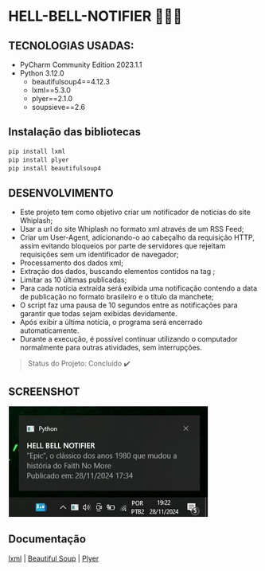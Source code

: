 # HELL-BELL-NOTIFIER 🎸🐍🔔

## TECNOLOGIAS USADAS:
- PyCharm Community Edition 2023.1.1
- Python 3.12.0
  - beautifulsoup4==4.12.3
  - lxml==5.3.0
  - plyer==2.1.0
  - soupsieve==2.6
 
## Instalação das bibliotecas
```bash
pip install lxml
pip install plyer
pip install beautifulsoup4
```

## DESENVOLVIMENTO
- Este projeto tem como objetivo criar um notificador de noticias do site Whiplash;
- Usar a url do site Whiplash no formato xml através de um RSS Feed;
- Criar um User-Agent, adicionando-o ao cabeçalho da requisição HTTP, assim evitando bloqueios por parte de servidores que rejeitam requisições sem um identificador de navegador;
- Processamento dos dados xml;
- Extração dos dados, buscando elementos contidos na tag <item>;
- Limitar as 10 últimas publicadas;
- Para cada notícia extraída será exibida uma notificação contendo a data de publicação no formato brasileiro e o título da manchete;
- O script faz uma pausa de 10 segundos entre as notificações para garantir que todas sejam exibidas devidamente.
- Após exibir a última notícia, o programa será encerrado automaticamente. 
- Durante a execução, é possível continuar utilizando o computador normalmente para outras atividades, sem interrupções.

> Status do Projeto: Concluido :heavy_check_mark:

## SCREENSHOT
<img src = "https://github.com/y93r/HELL-BELL-NOTIFIER/blob/main/hell-bell.jpg">

## Documentação
[lxml](https://lxml.de/) | [Beautiful Soup](https://beautiful-soup-4.readthedocs.io/en/latest/) | [Plyer](https://plyer.readthedocs.io/en/latest/#)
